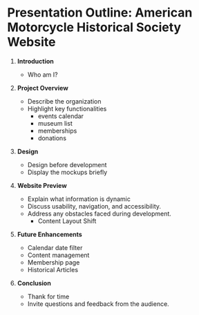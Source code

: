 # Presentation Outline: American Motorcycle Historical Society Website

1. **Introduction**
    - Who am I?

2. **Project Overview**
    - Describe the organization
    - Highlight key functionalities
        - events calendar
        - museum list
        - memberships
        - donations

3. **Design**
    - Design before development
    - Display the mockups briefly

4. **Website Preview**
    - Explain what information is dynamic
    - Discuss usability, navigation, and accessibility.
    - Address any obstacles faced during development.
        - Content Layout Shift

5. **Future Enhancements**
    - Calendar date filter
    - Content management
    - Membership page
    - Historical Articles

6. **Conclusion**
    - Thank for time
    - Invite questions and feedback from the audience.
